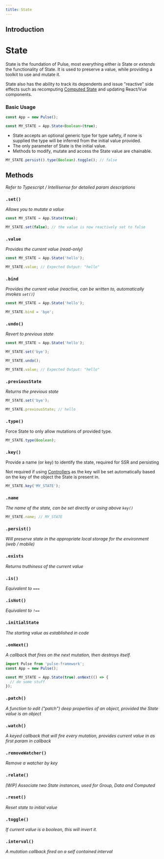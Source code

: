 ```yaml
---
title: State
---
```


## Introduction

# State

State is the foundation of Pulse, most everything either _is_ State or _extends_ the functionality of State. It is used to preserve a value, while providing a toolkit to use and mutate it.

State also has the ability to track its dependents and issue "reactive" side effects such as recomputing [Computed State](./computed.md) and updating React/Vue components.

### Basic Usage

```typescript
const App = new Pulse();

const MY_STATE = App.State<Boolean>(true);
```

- State accepts an optional generic type for type safety, if none is supplied the type will be inferred from the initial value provided.
- The only parameter of State is the initial value.
- Methods to modify, mutate and access the State value are chainable.

```typescript
MY_STATE.persist().type(Boolean).toggle(); // false
```

## Methods

_Refer to Typescript / Intellisense for detailed param descriptions_

### `.set()`

_Allows you to mutate a value_

```typescript
const MY_STATE = App.State(true);

MY_STATE.set(false); // the value is now reactively set to false
```

### `.value`

_Provides the current value (read-only)_

```typescript
const MY_STATE = App.State('hello');

MY_STATE.value; // Expected Output: "hello"
```

### `.bind`

_Provides the current value (reactive, can be written to, automatically invokes `set()`)_

```typescript
const MY_STATE = App.State('hello');

MY_STATE.bind = 'bye';
```

### `.undo()`

_Revert to previous state_

```typescript
const MY_STATE = App.State('hello');

MY_STATE.set('bye');

MY_STATE.undo();

MY_STATE.value; // Expected Output: "hello"
```

### `.previousState`

_Returns the previous state_

```typescript
MY_STATE.set('bye');

MY_STATE.previousState; // hello
```

### `.type()`

Force State to only allow mutations of provided type.

```typescript
MY_STATE.type(Boolean);
```

### `.key()`

Provide a name (or key) to identify the state, required for SSR and persisting

Not required if using [Controllers]() as the key will be set automatically based on the key of the object the State is present in.

```typescript
MY_STATE.key('MY_STATE');
```

### `.name`

_The name of the state, can be set directly or using above `key()`_

```typescript
MY_STATE.name; // MY_STATE
```

### `.persist()`

_Will preserve state in the appropriate local storage for the environment (web / mobile)_

### `.exists`

_Returns truthiness of the current value_

### `.is()`

_Equivalent to `===`_

### `.isNot()`

_Equivalent to `!==`_

### `.initialState`

_The starting value as established in code_

### `.onNext()`

_A callback that fires on the next mutation, then destroys itself._

```typescript
import Pulse from 'pulse-framework';
const App = new Pulse();

const MY_STATE = App.State(true).onNext(() => {
  // do some stuff
});
```

### `.patch()`

_A function to edit ("patch") deep properties of an object, provided the State value is an object_

### `.watch()`

_A keyed callback that will fire every mutation, provides current value in as first param in callback_

### `.removeWatcher()`

_Remove a watcher by key_

### `.relate()`

_[WIP] Associate two State instances, used for Group, Data and Computed_

### `.reset()`

_Reset state to initial value_

### `.toggle()`

_If current value is a boolean, this will invert it._

### `.interval()`

_A mutation callback fired on a self contained interval_
